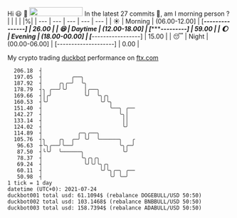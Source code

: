 Hi :smiley: :wave: <img src="https://jojoee.jojoee.com/api/utcnow" width="120" height="20">
In the latest 27 commits :bug:, am I morning person ? 
| | | | |%|
| --- | --- | --- | --- | --- |
| :sunny: | Morning | (06.00-12.00] | [*****---------------] | 26.00 |
| :satisfied: | Daytime | (12.00-18.00] | [***********---------] | 59.00 |
| :moon: | Evening | (18.00-00.00] | [***-----------------] | 15.00 |
| :sleeping: | Night | (00.00-06.00] | [--------------------] | 0.00 |

My crypto trading [duckbot](https://github.com/jojoee/duckbot) performance on [ftx.com](https://ftx.com/#a=13144711)
```
  206.18  ┤
  197.05  ┤         ╭──╮
  187.92  ┤     ╭╮╭─╯  ╰╮
  178.79  ┤╮ ╭──╯╰╯     │╭──╮
  169.66  ┤│╭╯          ╰╯  ╰╮╭╮
  160.53  ┤╰╯                ╰╯╰╮
  151.40  ┤                     ╰──╮ ╭──
  142.27  ┤                        ╰╮│
  133.14  ┤                         ││
  124.02  ┤                         ╰╯
  114.89  ┤           ╭─╮╭──╮
  105.76  ┤╮    ╭╮  ╭─╯ ╰╯  ╰──────╮   ╭
   96.63  ┼╰╮╭──╯╰──╯              ╰╮╭─╯
   87.50  ┤╰╰╯  ╰──────╮            ╰╯
   78.37  ┤            ╰╮╭╮╭╮
   69.24  ┤             ╰╯╰╯╰╮╭╮
   60.11  ┤                  ╰╯╰╮╭─╮ ╭──
   50.98  ┤                     ╰╯ ╰─╯
1 tick = 1 day
datetime (UTC+0): 2021-07-24
duckbot001 total usd: 61.1094$ (rebalance DOGEBULL/USD 50:50)
duckbot002 total usd: 103.1468$ (rebalance BNBBULL/USD 50:50)
duckbot003 total usd: 158.7394$ (rebalance ADABULL/USD 50:50)
```

